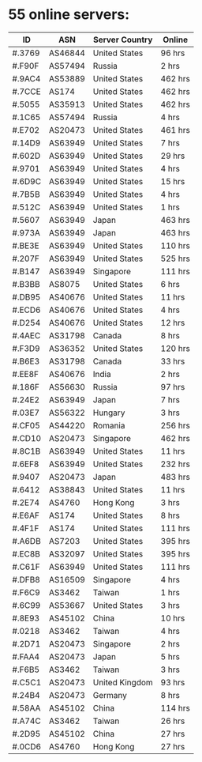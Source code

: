 # 55 online servers:

| ID | ASN | Server Country | Online |
| ------ | ------ | ------ | ------ |
| #.3769 | AS46844 | United States | 96 hrs |
| #.F90F | AS57494 | Russia | 2 hrs |
| #.9AC4 | AS53889 | United States | 462 hrs |
| #.7CCE | AS174 | United States | 462 hrs |
| #.5055 | AS35913 | United States | 462 hrs |
| #.1C65 | AS57494 | Russia | 4 hrs |
| #.E702 | AS20473 | United States | 461 hrs |
| #.14D9 | AS63949 | United States | 7 hrs |
| #.602D | AS63949 | United States | 29 hrs |
| #.9701 | AS63949 | United States | 4 hrs |
| #.6D9C | AS63949 | United States | 15 hrs |
| #.7B5B | AS63949 | United States | 4 hrs |
| #.512C | AS63949 | United States | 1 hrs |
| #.5607 | AS63949 | Japan | 463 hrs |
| #.973A | AS63949 | Japan | 463 hrs |
| #.BE3E | AS63949 | United States | 110 hrs |
| #.207F | AS63949 | United States | 525 hrs |
| #.B147 | AS63949 | Singapore | 111 hrs |
| #.B3BB | AS8075 | United States | 6 hrs |
| #.DB95 | AS40676 | United States | 11 hrs |
| #.ECD6 | AS40676 | United States | 4 hrs |
| #.D254 | AS40676 | United States | 12 hrs |
| #.4AEC | AS31798 | Canada | 8 hrs |
| #.F3D9 | AS36352 | United States | 120 hrs |
| #.B6E3 | AS31798 | Canada | 33 hrs |
| #.EE8F | AS40676 | India | 2 hrs |
| #.186F | AS56630 | Russia | 97 hrs |
| #.24E2 | AS63949 | Japan | 7 hrs |
| #.03E7 | AS56322 | Hungary | 3 hrs |
| #.CF05 | AS44220 | Romania | 256 hrs |
| #.CD10 | AS20473 | Singapore | 462 hrs |
| #.8C1B | AS63949 | United States | 11 hrs |
| #.6EF8 | AS63949 | United States | 232 hrs |
| #.9407 | AS20473 | Japan | 483 hrs |
| #.6412 | AS38843 | United States | 11 hrs |
| #.2E74 | AS4760 | Hong Kong | 3 hrs |
| #.E6AF | AS174 | United States | 8 hrs |
| #.4F1F | AS174 | United States | 111 hrs |
| #.A6DB | AS7203 | United States | 395 hrs |
| #.EC8B | AS32097 | United States | 395 hrs |
| #.C61F | AS63949 | United States | 111 hrs |
| #.DFB8 | AS16509 | Singapore | 4 hrs |
| #.F6C9 | AS3462 | Taiwan | 1 hrs |
| #.6C99 | AS53667 | United States | 3 hrs |
| #.8E93 | AS45102 | China | 10 hrs |
| #.0218 | AS3462 | Taiwan | 4 hrs |
| #.2D71 | AS20473 | Singapore | 2 hrs |
| #.FAA4 | AS20473 | Japan | 5 hrs |
| #.F6B5 | AS3462 | Taiwan | 3 hrs |
| #.C5C1 | AS20473 | United Kingdom | 93 hrs |
| #.24B4 | AS20473 | Germany | 8 hrs |
| #.58AA | AS45102 | China | 114 hrs |
| #.A74C | AS3462 | Taiwan | 26 hrs |
| #.2D95 | AS45102 | China | 27 hrs |
| #.0CD6 | AS4760 | Hong Kong | 27 hrs |

